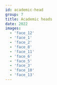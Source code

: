 ```yaml
---
id: academic-head
group: 7
title: Academic heads
date: 2022
images:
  - 'face_12'
  - 'face_1'
  - 'face_2'
  - 'face_8'
  - 'face_11'
  - 'face_6'
  - 'face_5'
  - 'face_3'
  - 'face_10'
  - 'face_13'
---
```

